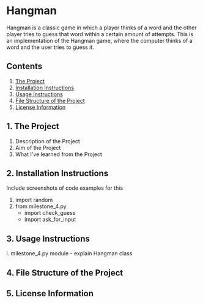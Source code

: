 # Hangman
Hangman is a classic game in which a player thinks of a word and the other player tries to guess that word within a certain amount of attempts. This is an implementation of the Hangman game, where the computer thinks of a word and the user tries to guess it.

## Contents
1. [The Project](https://github.com/shhrreeyyaa/hangman#1-the-project)
2. [Installation Instructions](https://github.com/shhrreeyyaa/hangman#2-installation-instructions)
3. [Usage Instructions](https://github.com/shhrreeyyaa/hangman#3-usage-instructions)
4. [File Structure of the Project](https://github.com/shhrreeyyaa/hangman#4-file-structure-of-the-project)
5. [License Information](https://github.com/shhrreeyyaa/hangman#5-license-information)

## 1. The Project
1. Description of the Project
2. Aim of the Project
3. What I've learned from the Project

## 2. Installation Instructions
Include screenshots of code examples for this
1. import random
2. from milestone_4.py
    - import check_guess
    - import ask_for_input

## 3. Usage Instructions
 i. milestone_4.py module
    - explain Hangman class

## 4. File Structure of the Project

## 5. License Information